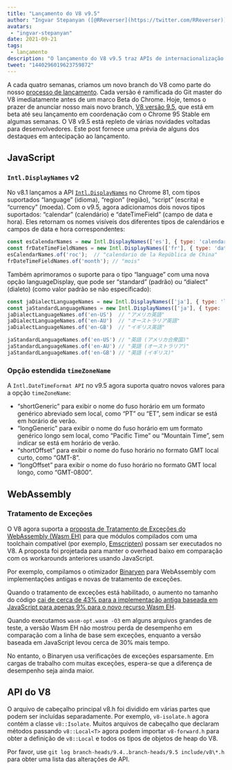```yaml
---
title: "Lançamento do V8 v9.5"
author: "Ingvar Stepanyan ([@RReverser](https://twitter.com/RReverser))"
avatars:
 - "ingvar-stepanyan"
date: 2021-09-21
tags:
 - lançamento
description: "O lançamento do V8 v9.5 traz APIs de internacionalização atualizadas e suporte para manipulação de exceções em WebAssembly."
tweet: "1440296019623759872"
---
```

A cada quatro semanas, criamos um novo branch do V8 como parte do nosso [processo de lançamento](https://v8.dev/docs/release-process). Cada versão é ramificada do Git master do V8 imediatamente antes de um marco Beta do Chrome. Hoje, temos o prazer de anunciar nosso mais novo branch, [V8 versão 9.5](https://chromium.googlesource.com/v8/v8.git/+log/branch-heads/9.5), que está em beta até seu lançamento em coordenação com o Chrome 95 Stable em algumas semanas. O V8 v9.5 está repleto de várias novidades voltadas para desenvolvedores. Este post fornece uma prévia de alguns dos destaques em antecipação ao lançamento.

<!--truncate-->
## JavaScript

### `Intl.DisplayNames` v2

No v8.1 lançamos a API [`Intl.DisplayNames`](https://v8.dev/features/intl-displaynames) no Chrome 81, com tipos suportados “language” (idioma), “region” (região), “script” (escrita) e “currency” (moeda). Com o v9.5, agora adicionamos dois novos tipos suportados: “calendar” (calendário) e “dateTimeField” (campo de data e hora). Eles retornam os nomes visíveis dos diferentes tipos de calendários e campos de data e hora correspondentes:

```js
const esCalendarNames = new Intl.DisplayNames(['es'], { type: 'calendar' });
const frDateTimeFieldNames = new Intl.DisplayNames(['fr'], { type: 'dateTimeField' });
esCalendarNames.of('roc');  // "calendario de la República de China"
frDateTimeFieldNames.of('month'); // "mois"
```

Também aprimoramos o suporte para o tipo “language” com uma nova opção languageDisplay, que pode ser “standard” (padrão) ou “dialect” (dialeto) (como valor padrão se não especificado):

```js
const jaDialectLanguageNames = new Intl.DisplayNames(['ja'], { type: 'language' });
const jaStandardLanguageNames = new Intl.DisplayNames(['ja'], { type: 'language' , languageDisplay: 'standard'});
jaDialectLanguageNames.of('en-US')  // "アメリカ英語"
jaDialectLanguageNames.of('en-AU')  // "オーストラリア英語"
jaDialectLanguageNames.of('en-GB')  // "イギリス英語"

jaStandardLanguageNames.of('en-US') // "英語 (アメリカ合衆国)"
jaStandardLanguageNames.of('en-AU') // "英語 (オーストラリア)"
jaStandardLanguageNames.of('en-GB') // "英語 (イギリス)"
```

### Opção estendida `timeZoneName`

A `Intl.DateTimeFormat API` no v9.5 agora suporta quatro novos valores para a opção `timeZoneName`:

- “shortGeneric” para exibir o nome do fuso horário em um formato genérico abreviado sem local, como “PT” ou “ET”, sem indicar se está em horário de verão.
- “longGeneric” para exibir o nome do fuso horário em um formato genérico longo sem local, como “Pacific Time” ou “Mountain Time”, sem indicar se está em horário de verão.
- “shortOffset” para exibir o nome do fuso horário no formato GMT local curto, como “GMT-8”.
- “longOffset” para exibir o nome do fuso horário no formato GMT local longo, como “GMT-0800”.

## WebAssembly

### Tratamento de Exceções

O V8 agora suporta a [proposta de Tratamento de Exceções do WebAssembly (Wasm EH)](https://github.com/WebAssembly/exception-handling/blob/master/proposals/exception-handling/Exceptions.md) para que módulos compilados com uma toolchain compatível (por exemplo, [Emscripten](https://emscripten.org/docs/porting/exceptions.html)) possam ser executados no V8. A proposta foi projetada para manter o overhead baixo em comparação com os workarounds anteriores usando JavaScript.

Por exemplo, compilamos o otimizador [Binaryen](https://github.com/WebAssembly/binaryen/) para WebAssembly com implementações antigas e novas de tratamento de exceções.

Quando o tratamento de exceções está habilitado, o aumento no tamanho do código [cai de cerca de 43% para a implementação antiga baseada em JavaScript para apenas 9% para o novo recurso Wasm EH](https://github.com/WebAssembly/exception-handling/issues/20#issuecomment-919716209).

Quando executamos `wasm-opt.wasm -O3` em alguns arquivos grandes de teste, a versão Wasm EH não mostrou perda de desempenho em comparação com a linha de base sem exceções, enquanto a versão baseada em JavaScript levou cerca de 30% mais tempo.

No entanto, o Binaryen usa verificações de exceções esparsamente. Em cargas de trabalho com muitas exceções, espera-se que a diferença de desempenho seja ainda maior.

## API do V8

O arquivo de cabeçalho principal v8.h foi dividido em várias partes que podem ser incluídas separadamente. Por exemplo, `v8-isolate.h` agora contém a classe `v8::Isolate`. Muitos arquivos de cabeçalho que declaram métodos passando `v8::Local<T>` agora podem importar `v8-forward.h` para obter a definição de `v8::Local` e todos os tipos de objetos de heap do V8.

Por favor, use `git log branch-heads/9.4..branch-heads/9.5 include/v8\*.h` para obter uma lista das alterações de API.
